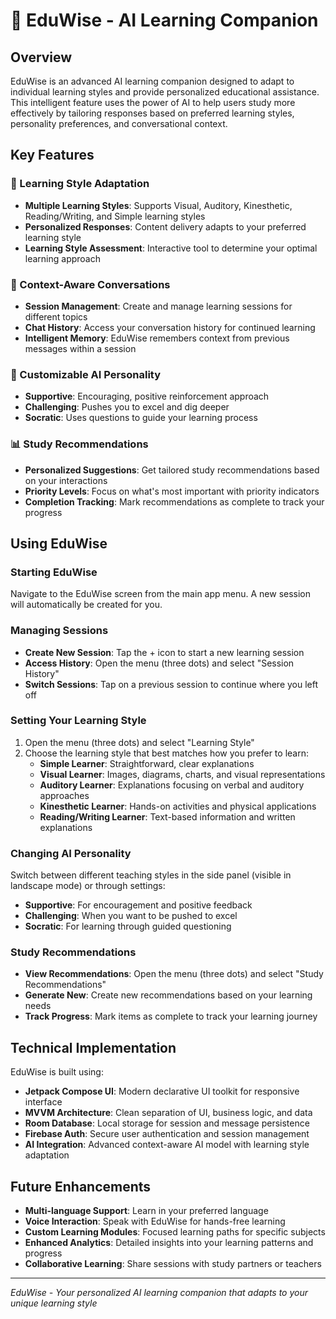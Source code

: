# 🧠 EduWise - AI Learning Companion

## Overview

EduWise is an advanced AI learning companion designed to adapt to individual learning styles and provide personalized educational assistance. This intelligent feature uses the power of AI to help users study more effectively by tailoring responses based on preferred learning styles, personality preferences, and conversational context.

## Key Features

### 🎯 Learning Style Adaptation
- **Multiple Learning Styles**: Supports Visual, Auditory, Kinesthetic, Reading/Writing, and Simple learning styles
- **Personalized Responses**: Content delivery adapts to your preferred learning style
- **Learning Style Assessment**: Interactive tool to determine your optimal learning approach

### 💬 Context-Aware Conversations
- **Session Management**: Create and manage learning sessions for different topics
- **Chat History**: Access your conversation history for continued learning
- **Intelligent Memory**: EduWise remembers context from previous messages within a session

### 🧩 Customizable AI Personality
- **Supportive**: Encouraging, positive reinforcement approach
- **Challenging**: Pushes you to excel and dig deeper
- **Socratic**: Uses questions to guide your learning process

### 📊 Study Recommendations
- **Personalized Suggestions**: Get tailored study recommendations based on your interactions
- **Priority Levels**: Focus on what's most important with priority indicators
- **Completion Tracking**: Mark recommendations as complete to track your progress

## Using EduWise

### Starting EduWise
Navigate to the EduWise screen from the main app menu. A new session will automatically be created for you.

### Managing Sessions
- **Create New Session**: Tap the + icon to start a new learning session
- **Access History**: Open the menu (three dots) and select "Session History"
- **Switch Sessions**: Tap on a previous session to continue where you left off

### Setting Your Learning Style
1. Open the menu (three dots) and select "Learning Style"
2. Choose the learning style that best matches how you prefer to learn:
   - **Simple Learner**: Straightforward, clear explanations
   - **Visual Learner**: Images, diagrams, charts, and visual representations
   - **Auditory Learner**: Explanations focusing on verbal and auditory approaches
   - **Kinesthetic Learner**: Hands-on activities and physical applications
   - **Reading/Writing Learner**: Text-based information and written explanations

### Changing AI Personality
Switch between different teaching styles in the side panel (visible in landscape mode) or through settings:
- **Supportive**: For encouragement and positive feedback
- **Challenging**: When you want to be pushed to excel
- **Socratic**: For learning through guided questioning

### Study Recommendations
- **View Recommendations**: Open the menu (three dots) and select "Study Recommendations"
- **Generate New**: Create new recommendations based on your learning needs
- **Track Progress**: Mark items as complete to track your learning journey

## Technical Implementation

EduWise is built using:
- **Jetpack Compose UI**: Modern declarative UI toolkit for responsive interface
- **MVVM Architecture**: Clean separation of UI, business logic, and data
- **Room Database**: Local storage for session and message persistence
- **Firebase Auth**: Secure user authentication and session management
- **AI Integration**: Advanced context-aware AI model with learning style adaptation

## Future Enhancements
- **Multi-language Support**: Learn in your preferred language
- **Voice Interaction**: Speak with EduWise for hands-free learning
- **Custom Learning Modules**: Focused learning paths for specific subjects
- **Enhanced Analytics**: Detailed insights into your learning patterns and progress
- **Collaborative Learning**: Share sessions with study partners or teachers

---

*EduWise - Your personalized AI learning companion that adapts to your unique learning style* 
